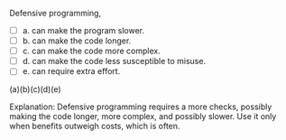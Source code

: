 <panel header="{{ icon_Q_A }} Defensive programming">
<question>

Defensive programming,

- [ ] a. can make the program slower.
- [ ] b. can make the code longer.
- [ ] c. can make the code more complex.
- [ ] d. can make the code less susceptible to misuse.
- [ ] e. can require extra effort.

<div slot="answer">

(a)(b)(c)(d)(e)

Explanation: Defensive programming requires a more checks, possibly making the code longer, more complex, and possibly slower. Use it only when benefits outweigh costs, which is often.

</div>
</question>
</panel>
